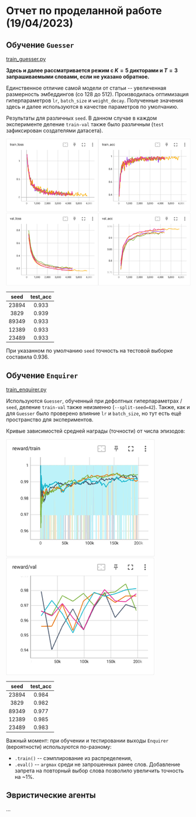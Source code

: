 # Отчет по проделанной работе (19/04/2023)

## Обучение `Guesser`

[train_guesser.py](../src/train_guesser.py)

**Здесь и далее рассматривается режим с $K = 5$ дикторами и $T = 3$ запрашиваемыми словами, если не указано обратное.**

Единственное отличие самой модели от статьи -- увеличенная размерность
эмбеддингов (со 128 до 512). Производилась оптимизация гиперпараметров `lr`,
`batch_size` и `weight_decay`. Полученные значения здесь и далее используются в
качестве параметров по умолчанию.

Результаты для различных `seed`. В данном случае в каждом эксперименте деление
`train-val` также было различным (`test` зафиксирован создателями датасета).

![guesser loss and accuracy on train](./images/v02_guesser_train.png)
![guesser loss and accuracy on val](./images/v02_guesser_val.png)

| seed  | test_acc |
|:-----:|:--------:|
| 23894 | 0.933    |
| 3829  | 0.939    |
| 89349 | 0.933    |
| 12389 | 0.933    |
| 23489 | 0.933    |

При указанном по умолчанию `seed` точность на тестовой выборке составила 0.936.


## Обучение `Enquirer`

[train_enquirer.py](../src/train_enquirer.py)

Используются `Guesser`, обученный при дефолтных гиперпараметрах / `seed`,
деление `train-val` также неизменно (`--split-seed=42`). Также, как и для
`Guesser` было проверено влияние `lr` и `batch_size`, но тут есть ещё
пространство для экспериментов.

Кривые зависимостей средней награды (точности) от числа эпизодов:

![enquirer avg. reward on train](./images/v02_enquirer_train.png)
![enquirer avg. reward on val](./images/v02_enquirer_val.png)

| seed  | test_acc |
|:-----:|:--------:|
| 23894 | 0.984    |
| 3829  | 0.982    |
| 89349 | 0.977    |
| 12389 | 0.985    |
| 23489 | 0.983    |


Важный момент: при обучении и тестировании выходы `Enquirer` (вероятности) используются по-разному:
* `.train()` -- сэмплирование из распределения,
* `.eval()` -- `argmax` среди не запрошенных ранее слов.
Добавление запрета на повторный выбор слова позволило увеличить точность на ~1%.


## Эвристические агенты

...